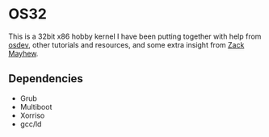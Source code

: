 # OS32

This is a 32bit x86 hobby kernel I have been putting together with help from [osdev](https://wiki.osdev.org/Main_Page), other tutorials and resources, and some extra insight from [Zack Mayhew](https://github.com/zacklukem).

## Dependencies
- Grub
- Multiboot
- Xorriso
- gcc/ld
